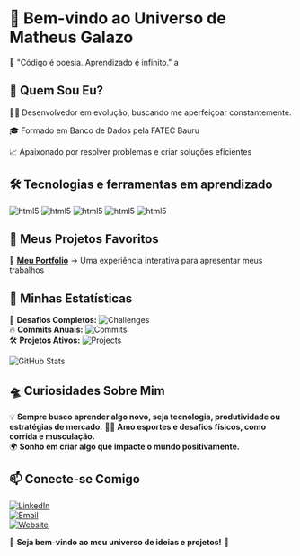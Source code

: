 # 🌌 Bem-vindo ao Universo de Matheus Galazo

 🚀 "Código é poesia. Aprendizado é infinito."
a

## 🧩 Quem Sou Eu?

👨‍💻 Desenvolvedor em evolução, buscando me aperfeiçoar constantemente.

🎓 Formado em Banco de Dados pela FATEC Bauru

📈 Apaixonado por resolver problemas e criar soluções eficientes


## 🛠️ Tecnologias e ferramentas em aprendizado
<div style= "display: inline_block">
  <img aling="center" alt="html5" src="https://img.shields.io/badge/HTML5-E34F26?style=for-the-badge&logo=html5&logoColor=white"/>
  <img aling="center" alt="html5" src="https://img.shields.io/badge/CSS3-1572B6?style=for-the-badge&logo=css3&logoColor=white"/>
  <img aling="center" alt="html5" src="https://img.shields.io/badge/JavaScript-F7DF1E?style=for-the-badge&logo=javascript&logoColor=black"/>
  <img aling="center" alt="html5" src="https://img.shields.io/badge/Tailwind_CSS-38B2AC?style=for-the-badge&logo=tailwind-css&logoColor=white"/>
  <img aling="center" alt="html5" src="https://img.shields.io/badge/React-20232A?style=for-the-badge&logo=react&logoColor=61DAFB"/>
</div>

## 🌟 Meus Projetos Favoritos


🚀 **[Meu Portfólio](#)** → Uma experiência interativa para apresentar meus trabalhos  



## 📡 Minhas Estatísticas

🎯 **Desafios Completos:** ![Challenges](https://img.shields.io/badge/Desafios-42-green?style=for-the-badge)  
🔥 **Commits Anuais:** ![Commits](https://img.shields.io/badge/Commits-365-blue?style=for-the-badge)  
🛠️ **Projetos Ativos:** ![Projects](https://img.shields.io/badge/Projetos-7-purple?style=for-the-badge)  

![GitHub Stats](https://github-readme-stats.vercel.app/api?username=matheusgalazo-code&show_icons=true&theme=tokyonight)  



## 🛸 Curiosidades Sobre Mim

💡 **Sempre busco aprender algo novo, seja tecnologia, produtividade ou estratégias de mercado.**
🚴‍♂️ **Amo esportes e desafios físicos, como corrida e musculação.**  
🌍 **Sonho em criar algo que impacte o mundo positivamente.**  



## 📫 Conecte-se Comigo

[![LinkedIn](https://img.shields.io/badge/-LinkedIn-0077B5?logo=linkedin&logoColor=white&style=for-the-badge)](#)  
[![Email](https://img.shields.io/badge/Microsoft_Outlook-0078D4?style=for-the-badge&logo=microsoft-outlook&logoColor=white)](mailto:matheus.galazo@outlook.com)  
[![Website](https://img.shields.io/badge/-Website-000000?logo=google-chrome&logoColor=white&style=for-the-badge)](#)  

🔭 **Seja bem-vindo ao meu universo de ideias e projetos!** 🌌

  
